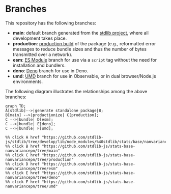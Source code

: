<!--

@license Apache-2.0

Copyright (c) 2022 The Stdlib Authors.

Licensed under the Apache License, Version 2.0 (the "License");
you may not use this file except in compliance with the License.
You may obtain a copy of the License at

    http://www.apache.org/licenses/LICENSE-2.0

Unless required by applicable law or agreed to in writing, software
distributed under the License is distributed on an "AS IS" BASIS,
WITHOUT WARRANTIES OR CONDITIONS OF ANY KIND, either express or implied.
See the License for the specific language governing permissions and
limitations under the License.

-->

# Branches

This repository has the following branches:

-   **main**: default branch generated from the [stdlib project][stdlib-url], where all development takes place.
-   **production**: [production build][production-url] of the package (e.g., reformatted error messages to reduce bundle sizes and thus the number of bytes transmitted over a network).
-   **esm**: [ES Module][esm-url] branch for use via a `script` tag without the need for installation and bundlers.
-   **deno**: [Deno][deno-url] branch for use in Deno.
-   **umd**: [UMD][umd-url] branch for use in Observable, or in dual browser/Node.js environments.

The following diagram illustrates the relationships among the above branches:

```mermaid
graph TD;
A[stdlib]-->|generate standalone package|B;
B[main] -->|productionize| C[production];
C -->|bundle| D[esm];
C -->|bundle| E[deno];
C -->|bundle| F[umd];

%% click A href "https://github.com/stdlib-js/stdlib/tree/develop/lib/node_modules/%40stdlib/stats/base/nanvariancepn"
%% click B href "https://github.com/stdlib-js/stats-base-nanvariancepn/tree/main"
%% click C href "https://github.com/stdlib-js/stats-base-nanvariancepn/tree/production"
%% click D href "https://github.com/stdlib-js/stats-base-nanvariancepn/tree/esm"
%% click E href "https://github.com/stdlib-js/stats-base-nanvariancepn/tree/deno"
%% click F href "https://github.com/stdlib-js/stats-base-nanvariancepn/tree/umd"
```

[stdlib-url]: https://github.com/stdlib-js/stdlib/tree/develop/lib/node_modules/%40stdlib/stats/base/nanvariancepn
[production-url]: https://github.com/stdlib-js/stats-base-nanvariancepn/tree/production
[deno-url]: https://github.com/stdlib-js/stats-base-nanvariancepn/tree/deno
[umd-url]: https://github.com/stdlib-js/stats-base-nanvariancepn/tree/umd
[esm-url]: https://github.com/stdlib-js/stats-base-nanvariancepn/tree/esm